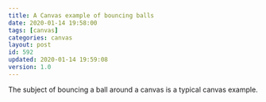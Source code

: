 ```yaml
---
title: A Canvas example of bouncing balls
date: 2020-01-14 19:58:00
tags: [canvas]
categories: canvas
layout: post
id: 592
updated: 2020-01-14 19:59:08
version: 1.0
---
```


The subject of bouncing a ball around a canvas is a typical canvas example.

<!-- more -->

